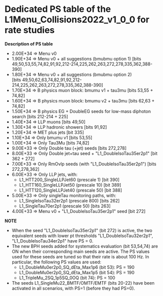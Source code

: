 # Dedicated PS table of the L1Menu_Collisions2022_v1_0_0 for rate studies

**Description of PS table**
* 2.00E+34 => Menu v0
* 1.90E+34 => Menu v0 + all suggestions (bmubmu option 1) 
                        [bits 49,50,53,55,74,82,91,92,212-214,225,262,263,272,278,335,362,388-390]
* 1.80E+34 => Menu v0 + all suggestions (bmubmu option 2)   
                        [bits 49,50,62,63,74,82,91,92,212-214,225,262,263,272,278,335,362,388-390]
* 1.70E+34 => B physics muon block: bmumu v1 + tau3mu [bits 53,55 + 74,82]
* 1.60E+34 => B physics muon block: bmumu v2 + tau3mu [bits 62,63 + 74,82]
* 1.50E+34 => B physics EG + DoubleEG seeds for low-mass diphoton search [bits 212-214 + 225]
* 1.40E+34 => LLP muons [bits 49,50]
* 1.30E+34 => LLP hadronic showers [bits 91,92]
* 1.20E+34 => MET plus jets [bit 335]
* 1.10E+34 => Only bmumu v1 [bits 53,55]
* 1.00E+34 => Only Tau3Mu [bits 74,82]
* 9.00E+33 => Only Double tau (+jet) seeds [bits 272,278]
* 8.00E+33 => Only Double jet+tau seed + "L1_DoubleIsoTau35er2p1" [bit 362 + 272]
* 7.00E+33 => Only RmOvlp seeds (with "L1_DoubleIsoTau35er2p1") [bits 272,278,362]
* 6.00E+33 => Only LLP jets, with:
	- L1_HTT200_SingleLLPJet60 (prescale 1) [bit 390]
	- L1_HTT160_SingleLLPJet50 (prescale 10) [bit 389]
	- L1_HTT120_SingleLLPJet40 (prescale 50) [bit 388]
* 5.00E+33 => Only singleTau monitoring paths, with:
    - L1_SingleIsoTau32er2p1 (prescale 800) [bits 262]
    - L1_SingleTau70er2p1 (prescale 50) [bits 263]
* 4.00E+33 => Menu v0 + "L1_DoubleIsoTau35er2p1" seed [bit 272]


**NOTE**
* When the seed "L1_DoubleIsoTau35er2p1" (bit 272) is active, the two equivalent seeds with lower pt thresholds "L1_DoubleIsoTau32er2p1", "L1_DoubleIsoTau34er2p1" have PS = 0.
* The new BPH seeds added for systematics evaluation (bit 53,54,74) are ON when their corresponding main seeds are active. The PS values used for these seeds are tuned so that their rate is about 100 Hz. In particular, the following PS values are used:
    - L1_DoubleMu0er2p0_SQ_dEta_Max1p6 (bit 53): PS = 190
    - L1_DoubleMu0er2p0_SQ_dEta_Max1p5 (bit 54): PS = 190
    - L1_TripleMu_2SQ_1p5SQ_0OQ (bit 74): PS = 100
* The seeds L1_SingleMu22_BMTF/OMTF/EMTF (bits 20-22) have been activated in all scenarios, with PS=1 (before they had PS=0).